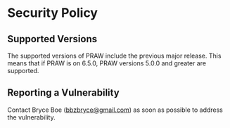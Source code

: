# Security Policy

## Supported Versions

The supported versions of PRAW include the previous major release. 
This means that if PRAW is on 6.5.0, PRAW versions 5.0.0 and greater are supported.

## Reporting a Vulnerability

Contact Bryce Boe (bbzbryce@gmail.com) as soon as possible to address
the vulnerability.
